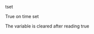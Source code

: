 <span style='color:var(--vscode-symbolIcon-methodForeground);'>tset</span> 

True on time set

The variable is cleared after reading true